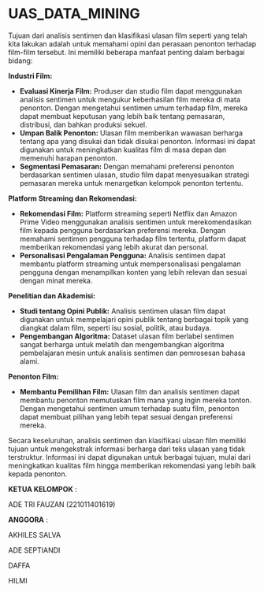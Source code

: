 # UAS_DATA_MINING


Tujuan dari analisis sentimen dan klasifikasi ulasan film seperti yang telah kita lakukan adalah untuk memahami opini dan perasaan penonton terhadap film-film tersebut. Ini memiliki beberapa manfaat penting dalam berbagai bidang:

**Industri Film:**

*   **Evaluasi Kinerja Film:** Produser dan studio film dapat menggunakan analisis sentimen untuk mengukur keberhasilan film mereka di mata penonton. Dengan mengetahui sentimen umum terhadap film, mereka dapat membuat keputusan yang lebih baik tentang pemasaran, distribusi, dan bahkan produksi sekuel.
*   **Umpan Balik Penonton:** Ulasan film memberikan wawasan berharga tentang apa yang disukai dan tidak disukai penonton. Informasi ini dapat digunakan untuk meningkatkan kualitas film di masa depan dan memenuhi harapan penonton.
*   **Segmentasi Pemasaran:** Dengan memahami preferensi penonton berdasarkan sentimen ulasan, studio film dapat menyesuaikan strategi pemasaran mereka untuk menargetkan kelompok penonton tertentu.

**Platform Streaming dan Rekomendasi:**

*   **Rekomendasi Film:** Platform streaming seperti Netflix dan Amazon Prime Video menggunakan analisis sentimen untuk merekomendasikan film kepada pengguna berdasarkan preferensi mereka. Dengan memahami sentimen pengguna terhadap film tertentu, platform dapat memberikan rekomendasi yang lebih akurat dan personal.
*   **Personalisasi Pengalaman Pengguna:** Analisis sentimen dapat membantu platform streaming untuk mempersonalisasi pengalaman pengguna dengan menampilkan konten yang lebih relevan dan sesuai dengan minat mereka.

**Penelitian dan Akademisi:**

*   **Studi tentang Opini Publik:** Analisis sentimen ulasan film dapat digunakan untuk mempelajari opini publik tentang berbagai topik yang diangkat dalam film, seperti isu sosial, politik, atau budaya.
*   **Pengembangan Algoritma:** Dataset ulasan film berlabel sentimen sangat berharga untuk melatih dan mengembangkan algoritma pembelajaran mesin untuk analisis sentimen dan pemrosesan bahasa alami.

**Penonton Film:**

*   **Membantu Pemilihan Film:** Ulasan film dan analisis sentimen dapat membantu penonton memutuskan film mana yang ingin mereka tonton. Dengan mengetahui sentimen umum terhadap suatu film, penonton dapat membuat pilihan yang lebih tepat sesuai dengan preferensi mereka.

Secara keseluruhan, analisis sentimen dan klasifikasi ulasan film memiliki tujuan untuk mengekstrak informasi berharga dari teks ulasan yang tidak terstruktur. Informasi ini dapat digunakan untuk berbagai tujuan, mulai dari meningkatkan kualitas film hingga memberikan rekomendasi yang lebih baik kepada penonton.


**KETUA KELOMPOK** :

ADE TRI FAUZAN (221011401619)


**ANGGORA** :

AKHILES SALVA

ADE SEPTIANDI

DAFFA

HILMI
